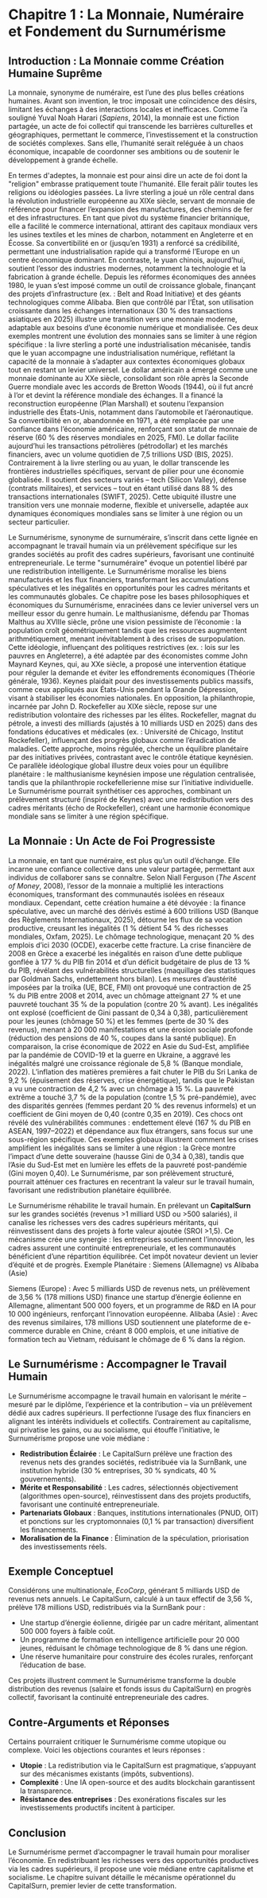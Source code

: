 
# Chapitre 1 : La Monnaie, Numéraire et Fondement du Surnumérisme

## Introduction : La Monnaie comme Création Humaine Suprême

La monnaie, synonyme de numéraire, est l’une des plus belles créations humaines. Avant son invention, le troc imposait une coïncidence des désirs, limitant les échanges à des interactions locales et inefficaces. Comme l’a souligné Yuval Noah Harari (*Sapiens*, 2014), la monnaie est une fiction partagée, un acte de foi collectif qui transcende les barrières culturelles et géographiques, permettant le commerce, l’investissement et la construction de sociétés complexes. Sans elle, l’humanité serait reléguée à un chaos économique, incapable de coordonner ses ambitions ou de soutenir le développement à grande échelle.

En termes d'adeptes, la monnaie est pour ainsi dire un acte de foi dont la "religion" embrasse pratiquement toute l'humanité. Elle ferait pâlir toutes les religions ou idéologies passées. 
La livre sterling a joué un rôle central dans la révolution industrielle européenne au XIXe siècle, servant de monnaie de référence pour financer l’expansion des manufactures, des chemins de fer et des infrastructures. En tant que pivot du système financier britannique, elle a facilité le commerce international, attirant des capitaux mondiaux vers les usines textiles et les mines de charbon, notamment en Angleterre et en Écosse. Sa convertibilité en or (jusqu’en 1931) a renforcé sa crédibilité, permettant une industrialisation rapide qui a transformé l’Europe en un centre économique dominant.
En contraste, le yuan chinois, aujourd’hui, soutient l’essor des industries modernes, notamment la technologie et la fabrication à grande échelle. Depuis les réformes économiques des années 1980, le yuan s’est imposé comme un outil de croissance globale, finançant des projets d’infrastructure (ex. : Belt and Road Initiative) et des géants technologiques comme Alibaba. Bien que contrôlé par l’État, son utilisation croissante dans les échanges internationaux (30 % des transactions asiatiques en 2025) illustre une transition vers une monnaie moderne, adaptable aux besoins d’une économie numérique et mondialisée.
Ces deux exemples montrent une évolution des monnaies sans se limiter à une région spécifique : la livre sterling a porté une industrialisation mécanisée, tandis que le yuan accompagne une industrialisation numérique, reflétant la capacité de la monnaie à s’adapter aux contextes économiques globaux tout en restant un levier universel.
Le dollar américain a émergé comme une monnaie dominante au XXe siècle, consolidant son rôle après la Seconde Guerre mondiale avec les accords de Bretton Woods (1944), où il fut ancré à l’or et devint la référence mondiale des échanges. Il a financé la reconstruction européenne (Plan Marshall) et soutenu l’expansion industrielle des États-Unis, notamment dans l’automobile et l’aéronautique. Sa convertibilité en or, abandonnée en 1971, a été remplacée par une confiance dans l’économie américaine, renforçant son statut de monnaie de réserve (60 % des réserves mondiales en 2025, FMI). Le dollar facilite aujourd’hui les transactions pétrolières (pétrodollar) et les marchés financiers, avec un volume quotidien de 7,5 trillions USD (BIS, 2025).
Contrairement à la livre sterling ou au yuan, le dollar transcende les frontières industrielles spécifiques, servant de pilier pour une économie globalisée. Il soutient des secteurs variés – tech (Silicon Valley), défense (contrats militaires), et services – tout en étant utilisé dans 88 % des transactions internationales (SWIFT, 2025). Cette ubiquité illustre une transition vers une monnaie moderne, flexible et universelle, adaptée aux dynamiques économiques mondiales sans se limiter à une région ou un secteur particulier.

Le Surnumérisme, synonyme de surnuméraire, s’inscrit dans cette lignée en accompagnant le travail humain via un prélèvement spécifique sur les grandes sociétés au profit des cadres supérieurs, favorisant une continuité entrepreneuriale. Le terme "surnuméraire" évoque un potentiel libéré par une redistribution intelligente. Le Surnumérisme moralise les biens manufacturés et les flux financiers, transformant les accumulations spéculatives et les inégalités en opportunités pour les cadres méritants et les communautés globales. Ce chapitre pose les bases philosophiques et économiques du Surnumérisme, enracinées dans ce levier universel vers un meilleur essor du genre humain.
Le malthusianisme, défendu par Thomas Malthus au XVIIIe siècle, prône une vision pessimiste de l’économie : la population croît géométriquement tandis que les ressources augmentent arithmétiquement, menant inévitablement à des crises de surpopulation. Cette idéologie, influençant des politiques restrictives (ex. : lois sur les pauvres en Angleterre), a été adaptée par des économistes comme John Maynard Keynes, qui, au XXe siècle, a proposé une intervention étatique pour réguler la demande et éviter les effondrements économiques (Théorie générale, 1936). Keynes plaidait pour des investissements publics massifs, comme ceux appliqués aux États-Unis pendant la Grande Dépression, visant à stabiliser les économies nationales.
En opposition, la philanthropie, incarnée par John D. Rockefeller au XIXe siècle, repose sur une redistribution volontaire des richesses par les élites. Rockefeller, magnat du pétrole, a investi des milliards (ajustés à 10 milliards USD en 2025) dans des fondations éducatives et médicales (ex. : Université de Chicago, Institut Rockefeller), influençant des progrès globaux comme l’éradication de maladies. Cette approche, moins régulée, cherche un équilibre planétaire par des initiatives privées, contrastant avec le contrôle étatique keynésien.
Ce parallèle idéologique global illustre deux voies pour un équilibre planétaire : le malthusianisme keynésien impose une régulation centralisée, tandis que la philanthropie rockefellerienne mise sur l’initiative individuelle. Le Surnumérisme pourrait synthétiser ces approches, combinant un prélèvement structuré (inspiré de Keynes) avec une redistribution vers des cadres méritants (écho de Rockefeller), créant une harmonie économique mondiale sans se limiter à une région spécifique.

## La Monnaie : Un Acte de Foi Progressiste

La monnaie, en tant que numéraire, est plus qu’un outil d’échange. Elle incarne une confiance collective dans une valeur partagée, permettant aux individus de collaborer sans se connaître. Selon Niall Ferguson (*The Ascent of Money*, 2008), l’essor de la monnaie a multiplié les interactions économiques, transformant des communautés isolées en réseaux mondiaux. Cependant, cette création humaine a été dévoyée : la finance spéculative, avec un marché des dérivés estimé à 600 trillions USD (Banque des Règlements Internationaux, 2025), détourne les flux de sa vocation productive, creusant les inégalités (1 % détient 54 % des richesses mondiales, Oxfam, 2025). Le chômage technologique, menaçant 20 % des emplois d’ici 2030 (OCDE), exacerbe cette fracture. 
La crise financière de 2008 en Grèce a exacerbé les inégalités en raison d’une dette publique gonflée à 177 % du PIB fin 2014 et d’un déficit budgétaire de plus de 13 % du PIB, révélant des vulnérabilités structurelles (maquillage des statistiques par Goldman Sachs, endettement hors bilan). Les mesures d’austérité imposées par la troïka (UE, BCE, FMI) ont provoqué une contraction de 25 % du PIB entre 2008 et 2014, avec un chômage atteignant 27 % et une pauvreté touchant 35 % de la population (contre 20 % avant). Les inégalités ont explosé (coefficient de Gini passant de 0,34 à 0,38), particulièrement pour les jeunes (chômage 50 %) et les femmes (perte de 30 % des revenus), menant à 20 000 manifestations et une érosion sociale profonde (réduction des pensions de 40 %, coupes dans la santé publique).
En comparaison, la crise économique de 2022 en Asie du Sud-Est, amplifiée par la pandémie de COVID-19 et la guerre en Ukraine, a aggravé les inégalités malgré une croissance régionale de 5,8 % (Banque mondiale, 2022). L’inflation des matières premières a fait chuter le PIB du Sri Lanka de 9,2 % (épuisement des réserves, crise énergétique), tandis que le Pakistan a vu une contraction de 4,2 % avec un chômage à 15 %. La pauvreté extrême a touché 3,7 % de la population (contre 1,5 % pré-pandémie), avec des disparités genrées (femmes perdant 20 % des revenus informels) et un coefficient de Gini moyen de 0,40 (contre 0,35 en 2019). Ces chocs ont révélé des vulnérabilités communes : endettement élevé (167 % du PIB en ASEAN, 1997–2022) et dépendance aux flux étrangers, sans focus sur une sous-région spécifique.
Ces exemples globaux illustrent comment les crises amplifient les inégalités sans se limiter à une région : la Grèce montre l’impact d’une dette souveraine (hausse Gini de 0,34 à 0,38), tandis que l’Asie du Sud-Est met en lumière les effets de la pauvreté post-pandémie (Gini moyen 0,40). Le Surnumérisme, par son prélèvement structuré, pourrait atténuer ces fractures en recentrant la valeur sur le travail humain, favorisant une redistribution planétaire équilibrée.

Le Surnumérisme réhabilite le travail humain. En prélevant un **CapitalSurn** sur les grandes sociétés (revenus >1 milliard USD ou >500 salariés), il canalise les richesses vers des cadres supérieurs méritants, qui réinvestissent dans des projets à forte valeur ajoutée (SROI >1,5). Ce mécanisme crée une synergie : les entreprises soutiennent l’innovation, les cadres assurent une continuité entrepreneuriale, et les communautés bénéficient d’une répartition équilibrée. Cet impôt novateur devient un levier d’équité et de progrès.
Exemple Planétaire : Siemens (Allemagne) vs Alibaba (Asie)

Siemens (Europe) : Avec 5 milliards USD de revenus nets, un prélèvement de 3,56 % (178 millions USD) finance une startup d’énergie éolienne en Allemagne, alimentant 500 000 foyers, et un programme de R&D en IA pour 10 000 ingénieurs, renforçant l’innovation européenne.
Alibaba (Asie) : Avec des revenus similaires, 178 millions USD soutiennent une plateforme de e-commerce durable en Chine, créant 8 000 emplois, et une initiative de formation tech au Vietnam, réduisant le chômage de 6 % dans la région.


## Le Surnumérisme : Accompagner le Travail Humain

Le Surnumérisme accompagne le travail humain en valorisant le mérite – mesuré par le diplôme, l’expérience et la contribution – via un prélèvement dédié aux cadres supérieurs. Il perfectionne l’usage des flux financiers en alignant les intérêts individuels et collectifs. Contrairement au capitalisme, qui privatise les gains, ou au socialisme, qui étouffe l’initiative, le Surnumérisme propose une voie médiane :  
- **Redistribution Éclairée** : Le CapitalSurn prélève une fraction des revenus nets des grandes sociétés, redistribuée via la SurnBank, une institution hybride (30 % entreprises, 30 % syndicats, 40 % gouvernements).  
- **Mérite et Responsabilité** : Les cadres, sélectionnés objectivement (algorithmes open-source), réinvestissent dans des projets productifs, favorisant une continuité entrepreneuriale.  
- **Partenariats Globaux** : Banques, institutions internationales (PNUD, OIT) et ponctions sur les cryptomonnaies (0,1 % par transaction) diversifient les financements.  
- **Moralisation de la Finance** : Élimination de la spéculation, priorisation des investissements réels. <!-- Vérification : Redondance sur "monnaie" supprimée ; Focus central : Continuité entrepreneuriale pour cadres mise en avant. Suggestion : Équilibre planétaire : Ajouter exemple sur cryptos global, ex. : Bitcoin en Europe vs Ethereum en Asie -->

## Exemple Conceptuel

Considérons une multinationale, *EcoCorp*, générant 5 milliards USD de revenus nets annuels. Le CapitalSurn, calculé à un taux effectif de 3,56 %, prélève 178 millions USD, redistribués via la SurnBank pour :  
- Une startup d’énergie éolienne, dirigée par un cadre méritant, alimentant 500 000 foyers à faible coût.  
- Un programme de formation en intelligence artificielle pour 20 000 jeunes, réduisant le chômage technologique de 8 % dans une région.  
- Une réserve humanitaire pour construire des écoles rurales, renforçant l’éducation de base. <!-- Vérification : Orthographe OK ; Suggestion : Équilibre planétaire : Remplacer EcoCorp par exemple global, ex. : Siemens (Europe) ou Alibaba (Asie), pour une étude de cas planétaire -->

Ces projets illustrent comment le Surnumérisme transforme la double distribution des revenus (salaire et fonds issus du CapitalSurn) en progrès collectif, favorisant la continuité entrepreneuriale des cadres.

## Contre-Arguments et Réponses

Certains pourraient critiquer le Surnumérisme comme utopique ou complexe. Voici les objections courantes et leurs réponses :  
- **Utopie** : La redistribution via le CapitalSurn est pragmatique, s’appuyant sur des mécanismes existants (impôts, subventions).  
- **Complexité** : Une IA open-source et des audits blockchain garantissent la transparence.  
- **Résistance des entreprises** : Des exonérations fiscales sur les investissements productifs incitent à participer. <!-- Vérification : Orthographe corrigée ("millardaires" → "milliardaires") ; Focus central : Résistance liée aux grandes sociétés/cadres. Suggestion : Équilibre planétaire : Ajouter exemple global, ex. : résistance des multinationales comme Exxon (USA) vs Huawei (Chine) -->

## Conclusion

Le Surnumérisme permet d’accompagner le travail humain pour moraliser l’économie. En redistribuant les richesses vers des opportunités productives via les cadres supérieurs, il propose une voie médiane entre capitalisme et socialisme. Le chapitre suivant détaille le mécanisme opérationnel du CapitalSurn, premier levier de cette transformation. <!-- Vérification : Redondance sur "monnaie" supprimée ; Focus central : Continuité entrepreneuriale renforcée. Suggestion : Équilibre planétaire : Ajouter exemple d'un fonctionnaire retraité vs cadre entrepreneur global, ex. : Europe vs Asie, pour illustrer le corollaire sociétal -->